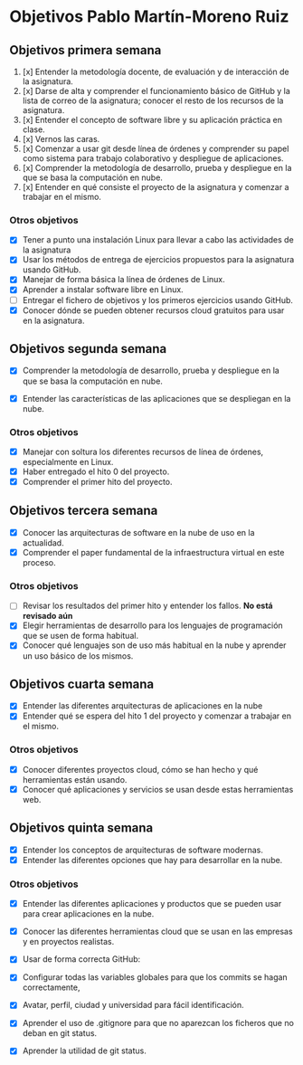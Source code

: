 # Objetivos Pablo Martín-Moreno Ruiz

## Objetivos primera semana

1. [x] Entender la metodología docente, de evaluación y de interacción de la asignatura.
2. [x] Darse de alta y comprender el funcionamiento básico de GitHub y la lista de correo de la asignatura; conocer el resto de los recursos de la asignatura.
3. [x] Entender el concepto de software libre y su aplicación práctica en clase.
4. [x] Vernos las caras.
5. [x] Comenzar a usar git desde línea de órdenes y comprender su papel como sistema para trabajo colaborativo y despliegue de aplicaciones.
6. [x] Comprender la metodología de desarrollo, prueba y despliegue en la que se basa la computación en nube.
7. [x] Entender en qué consiste el proyecto de la asignatura y comenzar a trabajar en el mismo.

### Otros objetivos
- [x] Tener a punto una instalación Linux para llevar a cabo las actividades de la asignatura
- [x] Usar los métodos de entrega de ejercicios propuestos para la asignatura usando GitHub. 
- [x] Manejar de forma básica la línea de órdenes de Linux.
- [x] Aprender a instalar software libre en Linux.
- [ ] Entregar el fichero de objetivos y los primeros ejercicios usando GitHub.
- [x] Conocer dónde se pueden obtener recursos cloud gratuitos para usar en la asignatura. 

## Objetivos segunda semana
- [x] Comprender la metodología de desarrollo, prueba y despliegue en la que se basa la computación en nube.
- [x] Entender las características de las aplicaciones que se despliegan en la nube.


### Otros objetivos
- [x] Manejar con soltura los diferentes recursos de línea de órdenes, especialmente en Linux.
- [x] Haber entregado el hito 0 del proyecto.
- [x] Comprender el primer hito del proyecto.

## Objetivos tercera semana
- [x] Conocer las arquitecturas de software en la nube de uso en la actualidad.
- [x] Comprender el paper fundamental de la infraestructura virtual en este proceso.

### Otros objetivos
- [ ] Revisar los resultados del primer hito y entender los fallos. **No está revisado aún**
- [x] Elegir herramientas de desarrollo para los lenguajes de programación que se usen de forma habitual.
- [x] Conocer qué lenguajes son de uso más habitual en la nube y aprender un uso básico de los mismos.

## Objetivos cuarta semana
- [x] Entender las diferentes arquitecturas de aplicaciones en la nube
- [x] Entender qué se espera del hito 1 del proyecto y comenzar a trabajar en el mismo.
### Otros objetivos
- [x] Conocer diferentes proyectos cloud, cómo se han hecho y qué herramientas están usando.
- [x] Conocer qué aplicaciones y servicios se usan desde estas herramientas web.

## Objetivos quinta semana
- [x] Entender los conceptos de arquitecturas de software modernas.
- [x] Entender las diferentes opciones que hay para desarrollar en la nube.

### Otros objetivos
- [x] Entender las diferentes aplicaciones y productos que se pueden usar para crear aplicaciones en la nube.
- [x] Conocer las diferentes herramientas cloud que se usan en las empresas y en proyectos realistas.
- [x] Usar de forma correcta GitHub:
- [x] Configurar todas las variables globales para que los commits se hagan correctamente,
- [x] Avatar, perfil, ciudad y universidad para fácil identificación.
- [x] Aprender el uso de .gitignore para que no aparezcan los ficheros que no deban en git status.
- [x] Aprender la utilidad de git status.

